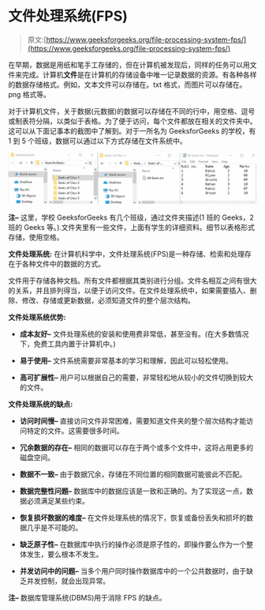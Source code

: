 # 文件处理系统(FPS)

> 原文:[https://www.geeksforgeeks.org/file-processing-system-fps/](https://www.geeksforgeeks.org/file-processing-system-fps/)

在早期，数据是用纸和笔手工存储的，但在计算机被发现后，同样的任务可以用文件来完成。计算机**文件**是在计算机的存储设备中唯一记录数据的资源。有各种各样的数据存储格式。例如，文本文件可以存储在。txt 格式，而图片可以存储在。png 格式等。

对于计算机文件，关于数据(元数据)的数据可以存储在不同的行中，用空格、逗号或制表符分隔，以类似于表格。为了便于访问，每个文件都放在相关的文件夹中。这可以从下面记事本的截图中了解到。对于一所名为 GeeksforGeeks 的学校，有 1 到 5 个班级，数据可以通过以下方式存储在文件系统中。

![](img/3578090772ecf07a53e113ee43d9113d.png)

**注–**
这里，学校 GeeksforGeeks 有几个班级，通过文件夹描述(1 班的 Geeks，2 班的 Geeks 等。).文件夹里有一些文件，上面有学生的详细资料。细节以表格形式存储，使用空格。

**文件处理系统:**
在计算机科学中，文件处理系统(FPS)是一种存储、检索和处理存在于各种文件中的数据的方式。

文件用于存储各种文档。所有文件都根据其类别进行分组。文件名相互之间有很大的关系，并且排列得当，以便于访问文件。在文件处理系统中，如果需要插入、删除、修改、存储或更新数据，必须知道文件的整个层次结构。

**文件处理系统优势:**

*   **成本友好–**
    文件处理系统的安装和使用费非常低，甚至没有。(在大多数情况下，免费工具内置于计算机中。)

*   **易于使用–**
    文件系统需要非常基本的学习和理解，因此可以轻松使用。

*   **高可扩展性–**
    用户可以根据自己的需要，非常轻松地从较小的文件切换到较大的文件。

**文件处理系统的缺点:**

*   **访问时间慢–**
    直接访问文件非常困难，需要知道文件夹的整个层次结构才能访问特定的文件。这需要很多时间。

*   **冗余数据的存在–**
    相同的数据可以存在于两个或多个文件中，这将占用更多的磁盘空间。

*   **数据不一致–**
    由于数据冗余，存储在不同位置的相同数据可能彼此不匹配。

*   **数据完整性问题–**
    数据库中的数据应该是一致和正确的。为了实现这一点，数据必须满足某些约束。

*   **恢复损坏数据的难度–**
    在文件处理系统的情况下，恢复或备份丢失和损坏的数据几乎是不可能的。

*   **缺乏原子性–**
    在数据库中执行的操作必须是原子性的，即操作要么作为一个整体发生，要么根本不发生。

*   **并发访问中的问题–**
    当多个用户同时操作数据库中的一个公共数据时，由于缺乏并发控制，就会出现异常。

**注–**
数据库管理系统(DBMS)用于消除 FPS 的缺点。